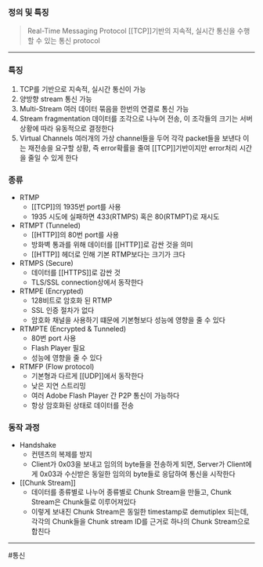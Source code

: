 ### 정의 및 특징
>Real-Time Messaging Protocol
>[[TCP]]기반의 지속적, 실시간 통신을 수행할 수 있는 통신 protocol
---
### 특징
1. TCP를 기반으로 지속적, 실시간 통신이 가능
2. 양방향 stream 통신 가능
3. Multi-Stream
	  여러 데이터 묶음을 한번의 연결로 통신 가능
4. Stream fragmentation
	  데이터를 조각으로 나누어 전송, 이 조각들의 크기는 서버 상황에 따라 유동적으로 결정한다
5. Virtual Channels
	  여러개의 가상 channel들을 두어 각각 packet들을 보낸다
	  이는 재전송을 요구할 상황, 즉 error확률을 줄여 [[TCP]]기반이지만 error처리 시간을 줄일 수 있게 한다

### 종류
- RTMP
	- [[TCP]]의 1935번 port를 사용
	- 1935 시도에 실패하면 433(RTMPS) 혹은 80(RTMPT)로 재시도
- RTMPT (Tunneled)
	- [[HTTP]]의 80번 port를 사용
	- 방화벽 통과를 위해 데이터를 [[HTTP]]로 감싼 것을 의미 
	- [[HTTP]] 헤더로 인해 기본 RTMP보다는 크기가 크다
- RTMPS (Secure)
	- 데이터를 [[HTTPS]]로 감싼 것
	- TLS/SSL connection상에서 동작한다
- RTMPE (Encrypted)
	- 128비트로 암호화 된 RTMP
	- SSL 인증 절차가 없다
	- 암호화 채널을 사용하기 떄문에 기본형보다 성능에 영향을 줄 수 있다
- RTMPTE (Encrypted & Tunneled)
	- 80번 port 사용
	- Flash Player 필요
	- 성능에 영향을 줄 수 있다
- RTMFP (Flow protocol)
	- 기본형과 다르게 [[UDP]]에서 동작한다
	- 낮은 지연 스트리밍
	- 여러 Adobe Flash Player 간 P2P 통신이 가능하다
	- 항상 암호화된 상태로 데이터를 전송

### 동작 과정
- Handshake
	- 컨텐츠의 복제를 방지
	- Client가 0x03을 보내고 임의의 byte들을 전송하게 되면, Server가 Client에게 0x03과 수신받은 동일한 임의의 byte들로 응답하여 통신을 시작한다
- [[Chunk Stream]]
	- 데이터를 종류별로 나누어 종류별로 Chunk Stream을 만들고, Chunk Stream은 Chunk들로 이루어져있다
	- 이렇게 보내진 Chunk Stream은 동일한 timestamp로 demutiplex 되는데, 각각의 Chunk들을 Chunk stream ID를 근거로 하나의 Chunk Stream으로 합친다

---
#통신